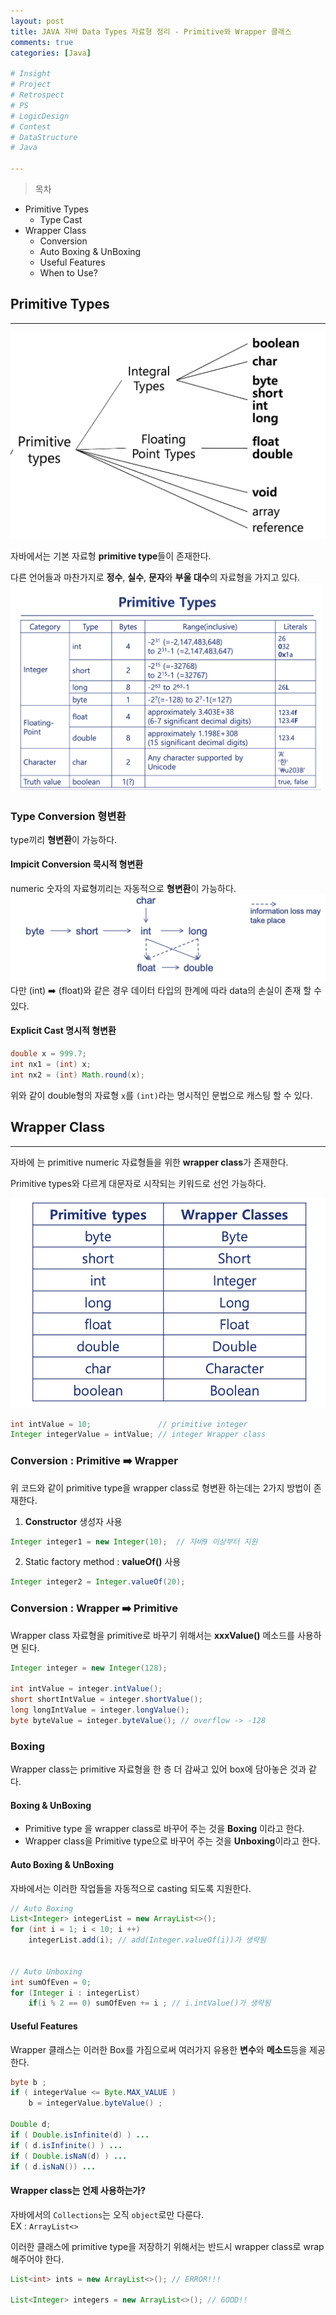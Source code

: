 ```yaml
---
layout: post
title: JAVA 자바 Data Types 자료형 정리 - Primitive와 Wrapper 클래스
comments: true
categories: [Java]

# Insight
# Project
# Retrospect
# PS
# LogicDesign
# Contest
# DataStructure
# Java

---
```


>목차
- Primitive Types
  - Type Cast
- Wrapper Class
  - Conversion
  - Auto Boxing & UnBoxing
  - Useful Features
  - When to Use?


## Primitive Types
---


![picture 1](../images/be00f29f63cb882c69a322886a28c54608fc796e0029d4191fb47ea6c847dbbe.png)  

자바에서는 기본 자료형 **primitive type**들이 존재한다.

다른 언어들과 마찬가지로 **정수**, **실수**, **문자**와 **부울 대수**의 자료형을 가지고 있다.
![picture 2](../images/5e2b71113683a7f688ba268795b76783f6ff4e59f4652db34a9047b8a6e5ca66.png)  

### Type Conversion 형변환

type끼리 **형변환**이 가능하다.

#### Impicit Conversion 묵시적 형변환

numeric 숫자의 자료형끼리는 자동적으로 **형변환**이 가능하다.
![picture 3](../images/024f741f4c0c3767dd492ae6ddff6844e30ba6caf1a00368f7f2b181cef27eb2.png)  
다만 (int) ➡️ (float)와 같은 경우 데이터 타입의 한계에 따라 data의 손실이 존재 할 수 있다.

#### Explicit Cast 명시적 형변환
```java
double x = 999.7;
int nx1 = (int) x;
int nx2 = (int) Math.round(x);
```
위와 같이 double형의 자료형 `x`를 `(int)`라는 명시적인 문법으로 캐스팅 할 수 있다.

## Wrapper Class
---
자바에 는 primitive numeric 자료형들을 위한 **wrapper class**가 존재한다.

Primitive types와 다르게 대문자로 시작되는 키워드로 선언 가능하다.

![picture 4](../images/6a6ca6f3b725cb8ab91e92433ef351b4936ba139d599be0753fa7e105cccea7d.png)  

```java
int intValue = 10;               // primitive integer
Integer integerValue = intValue; // integer Wrapper class
```

### Conversion : Primitive ➡️ Wrapper

위 코드와 같이 primitive type을 wrapper class로 형변환 하는데는 2가지 방법이 존재한다.

1. **Constructor** 생성자 사용
```java
Integer integer1 = new Integer(10);  // 자바9 이상부터 지원
```

2. Static factory method : **valueOf()** 사용
```java
Integer integer2 = Integer.valueOf(20);
```

### Conversion :  Wrapper ➡️ Primitive
Wrapper class 자료형을 primitive로 바꾸기 위해서는 **xxxValue()** 메소드를 사용하면 된다.

   
```java
Integer integer = new Integer(128);

int intValue = integer.intValue();
short shortIntValue = integer.shortValue();
long longIntValue = integer.longValue();
byte byteValue = integer.byteValue(); // overflow -> -128
```

### Boxing
Wrapper class는 primitive 자료형을 한 층 더 감싸고 있어 box에 담아놓은 것과 같다.
#### Boxing & UnBoxing
- Primitive type 을 wrapper class로 바꾸어 주는 것을  **Boxing**  이라고 한다.
- Wrapper class을 Primitive type으로 바꾸어 주는 것을 **Unboxing**이라고 한다.

#### Auto Boxing & UnBoxing
자바에서는 이러한 작업들을 자동적으로 casting 되도록 지원한다.
```java
// Auto Boxing
List<Integer> integerList = new ArrayList<>();
for (int i = 1; i < 10; i ++)
    integerList.add(i); // add(Integer.valueOf(i))가 생략됨


// Auto Unboxing
int sumOfEven = 0;
for (Integer i : integerList)
    if(i % 2 == 0) sumOfEven += i ; // i.intValue()가 생략됨
```

#### Useful Features
Wrapper 클래스는 이러한 Box를 가짐으로써 여러가지 유용한 **변수**와 **메소드**등을 제공한다.
```java
byte b ;
if ( integerValue <= Byte.MAX_VALUE ) 
    b = integerValue.byteValue() ; 

Double d;
if ( Double.isInfinite(d) ) ...
if ( d.isInfinite() ) ...
if ( Double.isNaN(d) ) ...
if ( d.isNaN()) ...
```

#### Wrapper class는 언제 사용하는가?
자바에서의 `Collections`는 오직 `object`로만 다룬다.  
EX : `ArrayList<>`

이러한 클래스에 primitive type을 저장하기 위해서는 반드시 wrapper class로 wrap해주어야 한다.
```java
List<int> ints = new ArrayList<>(); // ERROR!!!

List<Integer> integers = new ArrayList<>(); // GOOD!!
```





